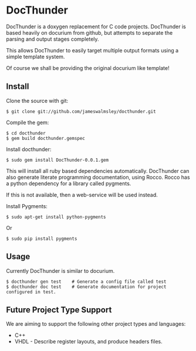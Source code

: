 # DocThunder

DocThunder is a doxygen replacement for C code projects.
DocThunder is based heavily on docurium from github, but attempts to separate
the parsing and output stages completely.

This allows DocThunder to easily target multiple output formats using a simple
template system.

Of course we shall be providing the original docurium like template!

## Install

Clone the source with git:

    $ git clone git://github.com/jameswalmsley/docthunder.git

Compile the gem:

    $ cd docthunder
    $ gem build docthunder.gemspec

Install docthunder:

    $ sudo gem install DocThunder-0.0.1.gem

This will install all ruby based dependencies automatically.
DocThunder can also generate literate programming documentation, using Rocco.
Rocco has a python dependency for a library called pygments.

If this is not available, then a web-service will be used instead.

Install Pygments:

    $ sudo apt-get install python-pygments
	
Or

    $ sudo pip install pygments

## Usage

Currently DocThunder is similar to docurium.

    $ docthunder gen test    # Generate a config file called test
    $ docthunder doc test    # Generate documentation for project configured in test.


## Future Project Type Support

We are aiming to support the following other project types and languages:
   
   * C++
   * VHDL - Describe register layouts, and produce headers files.

